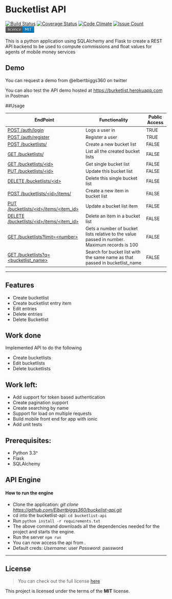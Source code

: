 # Bucketlist API

[![Build Status](https://travis-ci.org/Elbertbiggs360/buckelist-api.svg?branch=master)](https://travis-ci.org/Elbertbiggs360/buckelist-api)
[![Coverage Status](https://coveralls.io/repos/github/Elbertbiggs360/buckelist-api/badge.svg?branch=master)](https://coveralls.io/github/Elbertbiggs360/buckelist-api?branch=master)
[![Code Climate](https://codeclimate.com/github/Elbertbiggs360/buckelist-api/badges/gpa.svg)](https://codeclimate.com/github/Elbertbiggs360/buckelist-api)
[![Issue Count](https://codeclimate.com/github/Elbertbiggs360/buckelist-api/badges/issue_count.svg)](https://codeclimate.com/github/Elbertbiggs360/buckelist-api)
![MIT License](https://github.com/Elbertbiggs360/buckelist-api/blob/master/mit.png)

This is a python application using SQLAlchemy and Flask 
to create a REST API backend to be used to compute commissions and float values
for agents of mobile money services

## Demo
You can request a demo from @elbertbiggs360 on twitter

You can also test the API demo hosted at https://burketlist.herokuapp.com in Postman

##Usage

| EndPoint | Functionality | Public Access |
| -------- | ------------- | ------------- |
| [ POST /auth/login ](#) | Logs a user in | TRUE |
| [ POST /auth/register ](#) | Register a user | TRUE |
| [ POST /bucketlists/ ](#) | Create a new bucket list | FALSE |
| [ GET /bucketlists/ ](#) | List all the created bucket lists | FALSE |
| [ GET /bucketlists/\<id> ](#) | Get single bucket list | FALSE |
| [ PUT /bucketlists/\<id> ](#) | Update this bucket list | FALSE |
| [ DELETE /bucketlists/\<id> ](#) | Delete this single bucket list | FALSE |
| [ POST /bucketlists/\<id>/items/ ](#) | Create a new item in bucket list | FALSE |
| [ PUT /bucketlists/\<id>/items/<item_id> ](#) | Update a bucket list item | FALSE |
| [ DELETE /bucketlists/\<id>/items/<item_id> ](#) | Delete an item in a bucket list | FALSE |
| [ GET /bucketlists?limit=\<number> ](#) | Gets a number of bucket lists relative to the value passed in number. Maximum records is 100 | FALSE |
| [ GET /bucketlists?q=\<bucketlist_name> ](#) | Search for bucket list with the same name as that passed in bucketlist_name | FALSE |

---

## Features
- Create bucketlist
- Create bucketlist entry item
- Edit entries
- Delete entries
- Delete Bucketlist

## Work done
Implemented API to do the following
* Create bucketlists
* Edit bucketlists
* Delete bucketlists

## Work left:
* Add support for token based authentication
* Create pagination support
* Create searching by name
* Support for load on multiple requests
* Build mobile front end for app with ionic
* Add unit tests

## Prerequisites:
* Python 3.3^
* Flask
* SQLAlchemy

## API Engine

#### How to run the engine
* Clone the application: *git clone https://github.com/Elbertbiggs360/buckelist-api.git*
* cd into the bucketlist-api: `cd bucketlist-api`
* Run `python install -r requirements.txt`
* The above command downloads all the dependencies needed for the project and starts the engine.
* Run the server `npm run`
* You can now access the api from . 
* Default creds: *Username*: user *Password*: password

---

## License
>You can check out the full license [here](https://github.com/Elbertbiggs360/buckelist-api/blob/master/LICENSE)

This project is licensed under the terms of the **MIT** license.